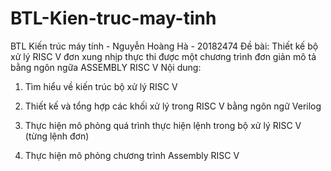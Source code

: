 # BTL-Kien-truc-may-tinh
BTL Kiến trúc máy tính - Nguyễn Hoàng Hà - 20182474
Đề bài: Thiết kế bộ xử lý RISC V đơn xung nhịp thực thi được một chương trình đơn giản mô tả bằng ngôn ngữa ASSEMBLY RISC V
Nội dung:

1. Tìm hiểu về kiến trúc bộ xử lý RISC V

2. Thiết kế và tổng hợp các khối xử lý trong RISC V bằng ngôn ngữ Verilog

3. Thực hiện mô phỏng quá trình thực hiện lệnh trong bộ xử lý RISC V (từng lệnh đơn)

4. Thực hiện mô phỏng chương trình Assembly RISC V
